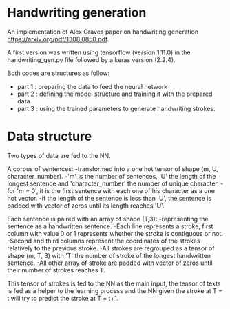 # Handwriting generation

An implementation of Alex Graves paper on handwriting generation https://arxiv.org/pdf/1308.0850.pdf.

A first version was written using tensorflow (version 1.11.0) in the handwriting_gen.py file followed by a keras version (2.2.4).

Both codes are structures as follow: 
- part 1 : preparing the data to feed the neural network
- part 2 : defining the model structure and training it with the prepared data
- part 3 : using the trained parameters to generate handwriting strokes.
                                     
                                     
# Data structure

Two types of data are fed to the NN. 


A corpus of sentences:
  -transformed into a one hot tensor of shape (m, U, character_number).
  -'m' is the number of sentences, 'U' the length of the longest sentence and 'character_number' the number of unique character.
  -for 'm = 0', it is the first sentence with each one of his character as a one hot vector. 
  -if the length of the sentence is less than 'U', the sentence is padded with vector of zeros until its length reaches 'U'.

Each sentence is paired with an array of shape (T,3):
  -representing the sentence as a handwritten sentence. 
  -Each line represents a stroke, first column with value 0 or 1 represents whether the stroke is contiguous or not. 
  -Second and third columns represent the coordinates of the strokes relatively to the previous stroke. 
  -All strokes are regrouped as a tensor of shape (m, T, 3) with 'T' the number of stroke of the longest handwritten sentence. 
  -All other array of stroke are padded with vector of zeros until their number of strokes reaches T.


This tensor of strokes is fed to the NN as the main input, the tensor of texts is fed as a helper to the learning process and the NN given the stroke at T = t will try to predict the stroke at T = t+1.
